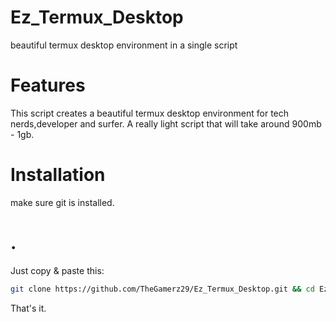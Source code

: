 # Ez_Termux_Desktop
beautiful termux desktop environment in a single script

# Features
This script creates a beautiful termux desktop environment for tech nerds,developer and surfer.
A really light script that will take around 900mb - 1gb.

# Installation
make sure git is installed.
# .
Just copy & paste this:
```bash
git clone https://github.com/TheGamerz29/Ez_Termux_Desktop.git && cd Ez_Termux_Desktop && clear && bash install.sh
```
That's it.
